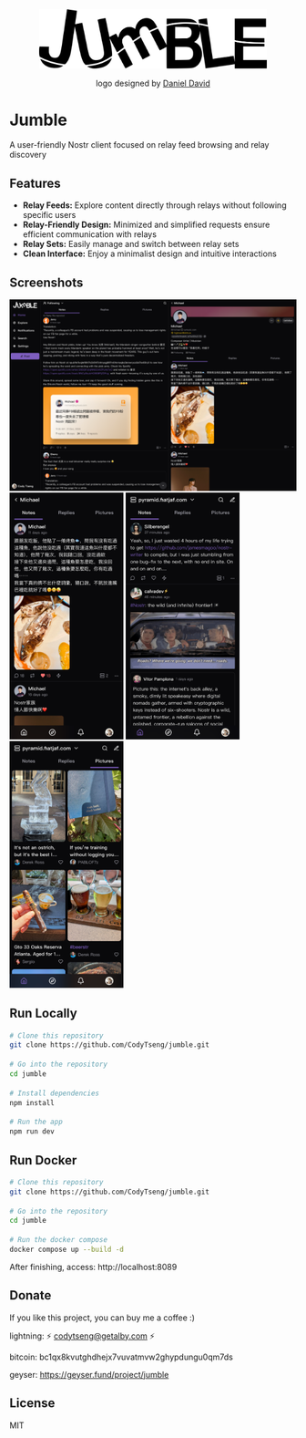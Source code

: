 <div align="center">
  <picture>
    <source media="(prefers-color-scheme: dark)" srcset="./resources/logo-dark.svg">
    <source media="(prefers-color-scheme: light)" srcset="./resources/logo-light.svg">
    <img src="./resources/logo-light.svg" alt="Jumble Logo" width="400" />
  </picture>
  <p>logo designed by <a href="http://wolfertdan.com/">Daniel David</a></p>
</div>

# Jumble

A user-friendly Nostr client focused on relay feed browsing and relay discovery

## Features

- **Relay Feeds:** Explore content directly through relays without following specific users
- **Relay-Friendly Design:** Minimized and simplified requests ensure efficient communication with relays
- **Relay Sets:** Easily manage and switch between relay sets
- **Clean Interface:** Enjoy a minimalist design and intuitive interactions

## Screenshots

<img src="./screenshots/01.png" alt="Jumble Screenshot 01" width="650" />
<div> 
  <img src="./screenshots/02.png" alt="Jumble Screenshot 02" width="200" />
  <img src="./screenshots/03.png" alt="Jumble Screenshot 03" width="200" />
  <img src="./screenshots/04.png" alt="Jumble Screenshot 04" width="200" />
</div>

## Run Locally

```bash
# Clone this repository
git clone https://github.com/CodyTseng/jumble.git

# Go into the repository
cd jumble

# Install dependencies
npm install

# Run the app
npm run dev
```
## Run Docker
```bash
# Clone this repository
git clone https://github.com/CodyTseng/jumble.git

# Go into the repository
cd jumble

# Run the docker compose
docker compose up --build -d
```
After finishing, access: http://localhost:8089

## Donate

If you like this project, you can buy me a coffee :)

lightning: ⚡️ codytseng@getalby.com ⚡️

bitcoin: bc1qx8kvutghdhejx7vuvatmvw2ghypdungu0qm7ds

geyser: https://geyser.fund/project/jumble

## License

MIT
